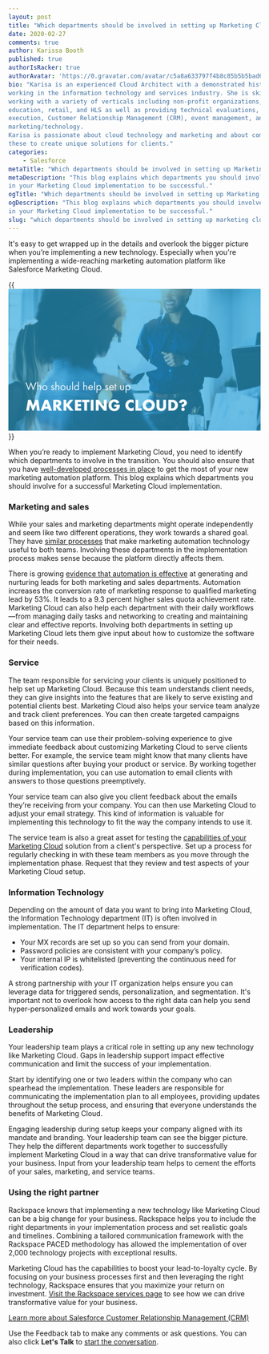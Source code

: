 ```yaml
---
layout: post
title: "Which departments should be involved in setting up Marketing Cloud and why"
date: 2020-02-27
comments: true
author: Karissa Booth
published: true
authorIsRacker: true
authorAvatar: 'https://0.gravatar.com/avatar/c5a8a633797f4b8c85b5b5bad605cd18'
bio: "Karisa is an experienced Cloud Architect with a demonstrated history of
working in the information technology and services industry. She is skilled in
working with a variety of verticals including non-profit organizations, higher
education, retail, and HLS as well as providing technical evaluations, program
execution, Customer Relationship Management (CRM), event management, and 
marketing/technology.
Karisa is passionate about cloud technology and marketing and about combining
these to create unique solutions for clients."
categories:
    - Salesforce
metaTitle: "Which departments should be involved in setting up Marketing Cloud and why"
metaDescription: "This blog explains which departments you should involve
in your Marketing Cloud implementation to be successful."
ogTitle: "Which departments should be involved in setting up Marketing Cloud and why"
ogDescription: "This blog explains which departments you should involve
in your Marketing Cloud implementation to be successful."
slug: "which departments should be involved in setting up marketing cloud and why" 
---
```

It's easy to get wrapped up in the details and overlook the bigger picture when you’re implementing a new technology.
Especially when you're implementing a wide-reaching marketing automation platform like Salesforce
Marketing Cloud.

<!--more-->

{{<img src="picture1.png" title="" alt="">}}

When you’re ready to implement Marketing Cloud, you need to identify which departments to involve in the
transition. You should also ensure that you have [well-developed processes in place](https://blog.rackspace.com/4-key-processes-need-capitalize-marketing-automation)
to get the most of your new marketing automation platform. This blog explains which departments you should involve
for a successful Marketing Cloud implementation.

### Marketing and sales

While your sales and marketing departments might operate independently and seem like two different operations,
they work towards a shared goal. They have [similar processes](https://blog.rackspace.com/marketing-automation-bridge-marketing-sales) that make marketing automation technology
useful to both teams. Involving these departments in the implementation process makes sense
because the platform directly affects them.

There is growing [evidence that automation is effective](https://www.salesforce.com/blog/2013/08/marketing-automation-sales-or-marketing-tool.html)
at generating and nurturing leads for both marketing and sales departments. Automation increases the conversion rate of marketing response to qualified
marketing lead by 53%. It leads to a 9.3 percent higher sales quota achievement rate.
Marketing Cloud can also help each department with their daily workflows&mdash;from managing daily tasks and networking
to creating and maintaining clear and effective reports. Involving both departments in setting up Marketing Cloud lets them
give input about how to customize the software for their needs.

### Service

The team responsible for servicing your clients is uniquely positioned to help set up Marketing Cloud. Because this team
understands client needs, they can give insights into the features that are likely to serve
existing and potential clients best. Marketing Cloud also helps your service team analyze and track client preferences. You can then
create targeted campaigns based on this information.

Your service team can use their problem-solving experience to give immediate feedback about customizing
Marketing Cloud to serve clients better. For example, the service team might know that many clients have similar questions
after buying your product or service. By working together during implementation,
you can use automation to email clients with answers to those questions preemptively.

Your service team can also give you client feedback about the emails they’re receiving from your company. You can then use Marketing Cloud to
adjust your email strategy. This kind of information is valuable for implementing this technology to fit the way
the company intends to use it.

The service team is also a great asset for testing the [capabilities of your Marketing Cloud](https://blog.rackspace.com/similarities-differences-salesforce-marketing-cloud-pardot)
solution from a client's perspective. Set up a process for regularly checking in with these team members as you move through the implementation phase. Request that they review and test aspects
of your Marketing Cloud setup.

### Information Technology

Depending on the amount of data you want to bring into Marketing Cloud, the Information Technology department (IT) is often involved in implementation.
The IT department helps to ensure:

- Your MX records are set up so you can send from your domain.
- Password policies are consistent with your company’s policy.
- Your internal IP is whitelisted (preventing the continuous need for verification codes).

A strong partnership with your IT organization helps ensure you can leverage data for triggered sends, personalization, and segmentation.
It's important not to overlook how access to the right data can help you send hyper-personalized emails and work towards your goals.

### Leadership

Your leadership team plays a critical role in setting up any new technology like Marketing Cloud.
Gaps in leadership support impact effective communication and limit the success of your implementation.

Start by identifying one or two leaders within the company who can spearhead the implementation. These leaders are responsible for
communicating the implementation plan to all employees, providing updates throughout the setup process, and ensuring that everyone understands
the benefits of Marketing Cloud.

Engaging leadership during setup keeps your company aligned with its mandate and branding. Your leadership team can
see the bigger picture. They help the different departments work together to successfully implement Marketing Cloud in a way that can
drive transformative value for your business. Input from your leadership team helps to cement the efforts of your sales, marketing, and service teams.

### Using the right partner

Rackspace knows that implementing a new technology like Marketing Cloud can be a big change for your business. Rackspace helps you to
include the right departments in your implementation process and set realistic goals and timelines. Combining a tailored communication framework with the Rackspace PACED
methodology has allowed the implementation of over 2,000 technology projects with exceptional results.

Marketing Cloud has the capabilities to boost your lead-to-loyalty cycle. By focusing on your business processes first and then leveraging the right technology,
Rackspace ensures that you maximize your return on investment. [Visit the Rackspace services page](https://www.rackspace.com/salesforce)
to see how we can drive transformative value for your business.

<a class="cta red" id="cta" href="https://www.rackspace.com/salesforce">Learn more about Salesforce Customer Relationship Management (CRM)</a>

Use the Feedback tab to make any comments or ask questions. You can also click
**Let's Talk** to [start the conversation](https://www.rackspace.com/).
